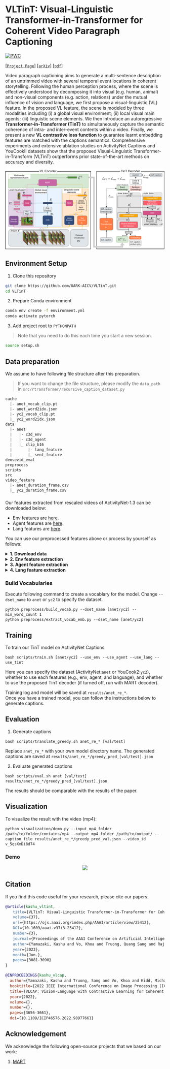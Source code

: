 VLTinT: Visual-Linguistic Transformer-in-Transformer for Coherent Video Paragraph Captioning
=====
[![PWC](https://img.shields.io/endpoint.svg?url=https://paperswithcode.com/badge/vltint-visual-linguistic-transformer-in/video-captioning-on-activitynet-captions)](https://paperswithcode.com/sota/video-captioning-on-activitynet-captions?p=vltint-visual-linguistic-transformer-in)

[[`Project Page`](https://uark-aicv.github.io/VLTinT/)] [[`arXiv`](https://arxiv.org/abs/2211.15103)] [[`pdf`](https://arxiv.org/pdf/2211.15103.pdf)]

Video paragraph captioning aims to generate a multi-sentence description of an untrimmed video with several temporal event locations in coherent storytelling. 
Following the human perception process, where the scene is effectively understood by decomposing it into visual (e.g. human, animal) and non-visual components (e.g. action, relations) under the mutual influence of vision and language, we first propose a visual-linguistic (VL) feature. In the proposed VL feature, the scene is modeled by three modalities including (i) a global visual environment; (ii) local visual main agents; (iii) linguistic scene elements. We then introduce an autoregressive **Transformer-in-Transformer (TinT)** to simultaneously capture the semantic coherence of intra- and inter-event contents within a video. Finally, we present a new **VL contrastive loss function** to guarantee learnt embedding features are matched with the captions semantics. Comprehensive experiments and extensive ablation studies on ActivityNet Captions and YouCookII datasets show that the proposed Visual-Linguistic Transformer-in-Transform (VLTinT) outperforms prior state-of-the-art methods on accuracy and diversity. 

![](assets/vltint.png)

## Environment Setup
1. Clone this repository
```bash 
git clone https://github.com/UARK-AICV/VLTinT.git
cd VLTinT
```


2. Prepare Conda environment 

```bash
conda env create -f environment.yml
conda activate pytorch
```


3. Add project root to `PYTHONPATH`
> Note that you need to do this each time you start a new session.

```bash
source setup.sh
```

## Data preparation

We assume to have following file structure after this preparation.
>If you want to change the file structure, please modify the `data_path` in `src/rtransformer/recursive_caption_dataset.py`
```
cache
  |- anet_vocab_clip.pt
  |- anet_word2idx.json
  |- yc2_vocab_clip.pt
  |_ yc2_word2idx.json
data
  |- anet
  |   |- c3d_env
  |   |- c3d_agent
  |   |_ clip_b16
  |       |- lang_feature
  |       |_ sent_feature
densevid_eval
preprocess
scripts
src
video_feature
  |- anet_duration_frame.csv
  |_ yc2_duration_frame.csv
```

### 
Our features extracted from rescaled videos of ActivityNet-1.3 can be downloaded below:
* Env features are [here](https://uark.box.com/s/01twnsrjxbf7d48wki5s5v43ri5p66vl).
* Agent features are [here](https://drive.google.com/file/d/1lOQG1FgDseRKDs3RNgpKd000OOZiag1s/view?usp=sharing).
* Lang features are [here](https://uark.box.com/s/un9t7vv2l61u1541krqfxqro1t9hfkm4).

You can use our preprocessed features above or process by yourself as follows:

<details>
<summary><b>1. Download data</b></summary>
<br>

1. Download raw videos of [ActivityNet](https://cs.stanford.edu/people/ranjaykrishna/densevid/) and [YouCook2](http://youcook2.eecs.umich.edu/download) and convert all the videos into `mp4` for the later process (you need `ffmpeg` for the script below).

    ```bash
    python preprocess/convert_to_mp4.py --video-root path/to/video/dir --output-root path/to/dir/*.mp4
    ```

1. Rescale each video into 1600 frames and extract the middle frame of every 16 frames (100 middle frames will be extracted). 

    ```
    python preprocess/rescale_video.py --video-root path/to/dir/*.mp4 --output-root path/to/dir/rescaled --frame-dir path/to/dir/middle_frames
    ```
</details>

<details>
<summary><b>2. Env feature extraction</b></summary>
<br>

1. To extract the visual features from the rescaled videos, we will use [this](https://github.com/vhvkhoa/SlowFast) repo.
    ```
    git clone https://github.com/vhvkhoa/SlowFast
    cd SlowFast
    python setup.py build develop
    ```
    Then, run the following command to extract the env features.
    ```
    python tools/run_net.py --cfg configs/Kinetics/SLOWONLY_8x8_R50.yaml --feature_extraction --num_features 100 --video_dir path/to/dir/rescaled --feat_dir path/to/data/[anet/yc2]/c3d_env TEST.CHECKPOINT_FILE_PATH models/SLOWONLY_8x8_R50.pkl NUM_GPUS 1 TEST.CHECKPOINT_TYPE caffe2 TEST.BATCH_SIZE 1 DATA.SAMPLING_RATE 1 DATA.NUM_FRAMES 16 DATA_LOADER.NUM_WORKERS 0
    ```
    
</details>

<details>
<summary><b>3. Agent feature extraction</b></summary>
<br>

### 
1. To extract the agent features, we will use [detectron](https://github.com/facebookresearch/detectron2) for bbox detection. 
    ```
    git clone https://github.com/vhvkhoa/detectron2
    python -m pip install -e detectron2
    wget https://dl.fbaipublicfiles.com/detectron2/COCO-Detection/faster_rcnn_R_101_FPN_3x/137851257/model_final_f6e8b1.pkl
    python tools/bbox_extract.py path/to/dir/rescaled path/to/dir/bbox --config-file configs/COCO-Detection/faster_rcnn_R_101_FPN_3x.yaml --sampling-rate 16 --target-frames 100 --opts MODEL.WEIGHTS model_final_f6e8b1.pkl
    ```
    Then follow the command below to extract the agent features.
    ```
    cd SlowFast
    python tools/run_net.py --cfg configs/Kinetics/SLOWONLY_8x8_R50.yaml --feature_extraction --num_features 100 --video_dir path/to/dir/rescaled --feat_dir path/to/data/[anet/yc2]/c3d_agent MODEL.NUM_CLASSES 200 TEST.CHECKPOINT_TYPE caffe2 TEST.CHECKPOINT_FILE_PATH models/SLOWONLY_8x8_R50.pkl NUM_GPUS 1 TEST.BATCH_SIZE 1 DATA.PATH_TO_BBOX_DIR path/to/dir/bbox DETECTION.ENABLE True DETECTION.SPATIAL_SCALE_FACTOR 32 DATA.SAMPLING_RATE 1 DATA.NUM_FRAMES 16 RESNET.SPATIAL_STRIDES [[1],[2],[2],[1]] RESNET.SPATIAL_DILATIONS [[1],[1],[1],[2]] DATA.PATH_TO_TMP_DIR /tmp/agent_0/
    ```
    
</details>

<details>
<summary><b>4. Lang feature extraction</b></summary>
<br>


1. To extract the linguistic features from those videos, run the following commands. Change `--dset_name` to `anet` or `yc2` to specify the dataset.

    ```
    python preprocess/build_lang_feat_vocab.py --dset_name [anet/yc2]
    python preprocess/extract_lang_feat.py --frame-root path/to/dir/middle_frames --output-root path/to/data/[anet/yc2]/clip_b16/lang_feature --dset_name [anet/yc2]
    python preprocess/extract_sent_feat.py --caption_root ./densevid_eval/[anet/yc2]_data/train.json --output_root path/to/data/[anet/yc2]/clip_b16/sent_features
   ```
   
</details>

### Build Vocabularies
Execute following command to create a vocablary for the model. Change `--dset_name` to `anet` or `yc2` to specify the dataset.
```
python preprocess/build_vocab.py --dset_name [anet/yc2] --min_word_count 1
python preprocess/extract_vocab_emb.py --dset_name [anet/yc2]
```


## Training
To train our TinT model on ActivityNet Captions:
```
bash scripts/train.sh [anet/yc2] --use_env --use_agent --use_lang --use_tint
```
Here you can specify the dataset (ActivityNet:`anet` or YouCook2:`yc2`), whether to use each features (e.g., env, agent, and language), and whether to use the proposed TinT decoder (if turned off, run with MART decoder). 

Training log and model will be saved at `results/anet_re_*`.  
Once you have a trained model, you can follow the instructions below to generate captions. 

## Evaluation
1. Generate captions 
```
bash scripts/translate_greedy.sh anet_re_* [val/test]
```
Replace `anet_re_*` with your own model directory name. 
The generated captions are saved at `results/anet_re_*/greedy_pred_[val/test].json`


2. Evaluate generated captions
```
bash scripts/eval.sh anet [val/test] results/anet_re_*/greedy_pred_[val/test].json
```
The results should be comparable with the results of the paper. 

## Visualization
To visualize the result with the video (mp4):
```
python visualization/demo.py --input_mp4_folder /path/to/folder/contains/mp4 --output_mp4_folder /path/to/output/ --caption_file results/anet_re_*/greedy_pred_val.json --video_id v_5qsXmDi8d74
```

### Demo
<center>
<img src="assets/vltint_vpc_demo1.gif" width="600"/>
</center>

## Citation
If you find this code useful for your research, please cite our papers:

```bibtex
@article{kashu_vltint,
　　title={VLTinT: Visual-Linguistic Transformer-in-Transformer for Coherent Video Paragraph Captioning},
　　volume={37},
　　url={https://ojs.aaai.org/index.php/AAAI/article/view/25412},
　　DOI={10.1609/aaai.v37i3.25412},
　　number={3},
　　journal={Proceedings of the AAAI Conference on Artificial Intelligence},
　　author={Yamazaki, Kashu and Vo, Khoa and Truong, Quang Sang and Raj, Bhiksha and Le, Ngan},
　　year={2023},
　　month={Jun.},
　　pages={3081-3090}
}
```

```bibtex
@INPROCEEDINGS{kashu_vlcap,
  author={Yamazaki, Kashu and Truong, Sang and Vo, Khoa and Kidd, Michael and Rainwater, Chase and Luu, Khoa and Le, Ngan},
  booktitle={2022 IEEE International Conference on Image Processing (ICIP)}, 
  title={VLCAP: Vision-Language with Contrastive Learning for Coherent Video Paragraph Captioning}, 
  year={2022},
  volume={},
  number={},
  pages={3656-3661},
  doi={10.1109/ICIP46576.2022.9897766}}
```

## Acknowledgement
We acknowledge the following open-source projects that we based on our work:

1. [MART](https://github.com/jayleicn/recurrent-transformer) 
